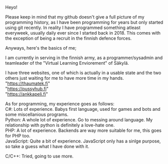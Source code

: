 Heyo!  

Please keep in mind that my github doesn't give a full picture of my programming history, as I have been programming for years but only started using git recently. In reality I have programmed something atleast everyweek, usually daily ever since I started back in 2018. This comes with the exception of being a recruit in the finnish defence forces.  

Anyways, here's the basics of me;  

I am currently in serving in the finnish army, as a programmer/sysadmin and teamleader of the "Virtual Learning Enviorement" of Säkylä.  

I have three websites, one of which is actually in a usable state and the two others just waiting for me to have more time in my hands.  
"https://thaumatek.fi"  
"https://pussyhub.fi"  
"https://ankkapeli.fi"  

As for programming, my experience goes as follows:  
C#: Lots of experience. Babys first language, used for games and bots and some miscellanious programs.  
Python: A whole lot of experience. Go to messing around language. My relationship with python is definitely a love-hate one.  
PHP: A lot of experience. Backends are way more suitable for me, this goes for PHP too.  
JavaScript: Quite a bit of experience. JavaScript only has a sinlge purpose, so take a guess what I have done with it.  

C/C++: Tried, going to use more.  
